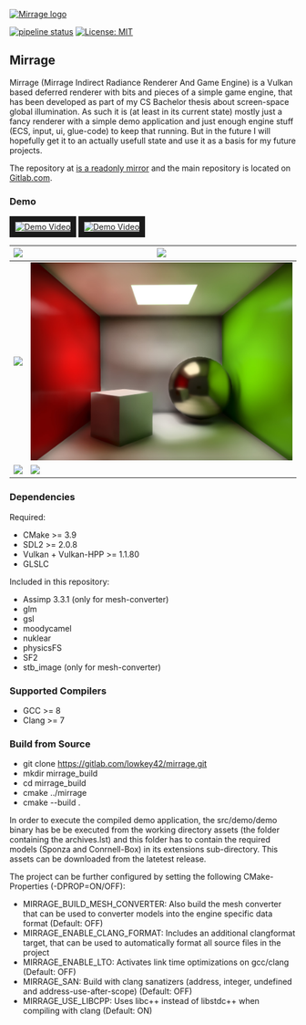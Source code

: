 [![Mirrage logo](https://github.com/lowkey42/mirrage/raw/develop/logo.svg?sanitize=true)]()

[![pipeline status](https://gitlab.com/lowkey42/mirrage/badges/develop/pipeline.svg)](https://gitlab.com/lowkey42/mirrage/commits/develop)
[![License: MIT](https://img.shields.io/badge/License-MIT-green.svg)](/LICENSE)

## Mirrage

Mirrage (Mirrage Indirect Radiance Renderer And Game Engine) is a Vulkan based deferred renderer with bits and pieces of a simple game engine, that has been developed as part of my CS Bachelor thesis about screen-space global illumination. As such it is (at least in its current state) mostly just a fancy renderer with a simple demo application and just enough engine stuff (ECS, input, ui, glue-code) to keep that running. But in the future I will hopefully get it to an actually usefull state and use it as a basis for my future projects.

The repository at <a href="https://github.com/lowkey42/mirrage">is a readonly mirror</a> and the main repository is located on <a href="https://gitlab.com/lowkey42/mirrage">Gitlab.com</a>.

### Demo
<a href="http://www.youtube.com/watch?feature=player_embedded&v=gHHLuwjDiZo" target="_blank"><img src="screenshots/video_thumbnail2.jpeg" alt="Demo Video" height="180" border="10" /></a>
<a href="http://www.youtube.com/watch?feature=player_embedded&v=e1NXM5U4Rig" target="_blank"><img src="screenshots/video_thumbnail.jpeg" alt="Demo Video" height="180" border="10" /></a>

| ![](screenshots/top_down.jpeg) | ![](screenshots/hallway_1.jpeg) |
|------------------|------------------|
| ![](screenshots/metal.jpeg) | ![](screenshots/cornell.jpeg) |
| ![](screenshots/front.jpeg) | ![](screenshots/light_cube.jpeg) |


### Dependencies
Required:
- CMake >= 3.9
- SDL2 >= 2.0.8
- Vulkan + Vulkan-HPP >= 1.1.80
- GLSLC


Included in this repository:
- Assimp 3.3.1 (only for mesh-converter)
- glm
- gsl
- moodycamel
- nuklear
- physicsFS
- SF2
- stb_image (only for mesh-converter)


### Supported Compilers
- GCC >= 8
- Clang >= 7


### Build from Source
- git clone https://gitlab.com/lowkey42/mirrage.git
- mkdir mirrage_build
- cd mirrage_build
- cmake ../mirrage
- cmake --build .

In order to execute the compiled demo application, the src/demo/demo binary has be be executed from the working directory assets (the folder containing the archives.lst) and this folder has to contain the required models (Sponza and Conrnell-Box) in its extensions sub-directory. This assets can be downloaded from the latetest release.

The project can be further configured by setting the following CMake-Properties (-DPROP=ON/OFF):
- MIRRAGE_BUILD_MESH_CONVERTER: Also build the mesh converter that can be used to converter models into the engine specific data format (Default: OFF)
- MIRRAGE_ENABLE_CLANG_FORMAT: Includes an additional clangformat target, that can be used to automatically format all source files in the project
- MIRRAGE_ENABLE_LTO: Activates link time optimizations on gcc/clang (Default: OFF)
- MIRRAGE_SAN: Build with clang sanatizers (address, integer, undefined and address-use-after-scope) (Default: OFF)
- MIRRAGE_USE_LIBCPP: Uses libc++ instead of libstdc++ when compiling with clang (Default: ON)

